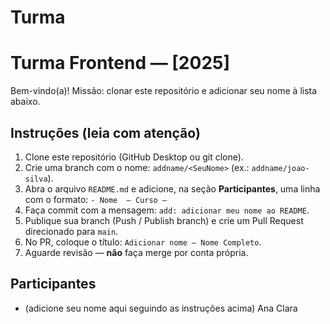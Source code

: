 # Turma

# Turma Frontend — [2025]
Bem-vindo(a)! Missão: clonar este repositório e adicionar seu nome à lista abaixo.

## Instruções (leia com atenção)
1. Clone este repositório (GitHub Desktop ou git clone).
2. Crie uma branch com o nome: `addname/<SeuNome>` (ex.: `addname/joao-silva`).
3. Abra o arquivo `README.md` e adicione, na seção **Participantes**, uma linha com o formato:
   `- Nome  — Curso — `
4. Faça commit com a mensagem: `add: adicionar meu nome ao README`.
5. Publique sua branch (Push / Publish branch) e crie um Pull Request direcionado para `main`.
6. No PR, coloque o título: `Adicionar nome — Nome Completo`.
7. Aguarde revisão — **não** faça merge por conta própria.

## Participantes
- (adicione seu nome aqui seguindo as instruções acima)
Ana Clara